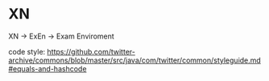 # XN

XN -> ExEn -> Exam Enviroment 

code style: https://github.com/twitter-archive/commons/blob/master/src/java/com/twitter/common/styleguide.md#equals-and-hashcode